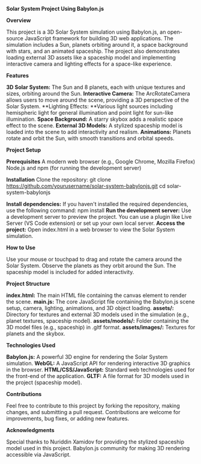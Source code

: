 **Solar System Project Using Babylon.js**

**Overview**

This project is a 3D Solar System simulation using Babylon.js, an open-source JavaScript framework for building 3D web applications. The simulation includes a Sun, planets orbiting around it, a space background with stars, and an animated spaceship. The project also demonstrates loading external 3D assets like a spaceship model and implementing interactive camera and lighting effects for a space-like experience.

**Features**

**3D Solar System:** The Sun and 8 planets, each with unique textures and sizes, orbiting around the Sun.
**Interactive Camera:** The ArcRotateCamera allows users to move around the scene, providing a 3D perspective of the Solar System.
**Lighting Effects: **Various light sources including hemispheric light for general illumination and point light for sun-like illumination.
**Space Background:** A starry skybox adds a realistic space effect to the scene.
**External 3D Models:** A stylized spaceship model is loaded into the scene to add interactivity and realism.
**Animations:** Planets rotate and orbit the Sun, with smooth transitions and orbital speeds.


**Project Setup**

**Prerequisites**
A modern web browser (e.g., Google Chrome, Mozilla Firefox)
Node.js and npm (for running the development server)

**Installation**
Clone the repository:
git clone https://github.com/yourusername/solar-system-babylonjs.git
cd solar-system-babylonjs

**Install dependencies:** If you haven't installed the required dependencies, use the following command:
npm install
**Run the development server:** Use a development server to preview the project. You can use a plugin like Live Server (VS Code extension) or set up your own local server.
**Access the project:** Open index.html in a web browser to view the Solar System simulation.


**How to Use**

Use your mouse or touchpad to drag and rotate the camera around the Solar System.
Observe the planets as they orbit around the Sun.
The spaceship model is included for added interactivity.


**Project Structure**

**index.html:** The main HTML file containing the canvas element to render the scene.
**main.js:** The core JavaScript file containing the Babylon.js scene setup, camera, lighting, animations, and 3D object loading.
**assets/:** Directory for textures and external 3D models used in the simulation (e.g., planet textures, spaceship model).
**assets/models/:** Folder containing the 3D model files (e.g., spaceship) in .gltf format.
**assets/images/:** Textures for planets and the skybox.


**Technologies Used**

**Babylon.js:** A powerful 3D engine for rendering the Solar System simulation.
**WebGL:** A JavaScript API for rendering interactive 3D graphics in the browser.
**HTML/CSS/JavaScript:** Standard web technologies used for the front-end of the application.
**GLTF:** A file format for 3D models used in the project (spaceship model).


**Contributions**

Feel free to contribute to this project by forking the repository, making changes, and submitting a pull request. Contributions are welcome for improvements, bug fixes, or adding new features.


**Acknowledgments**

Special thanks to Nuriddin Xamidov for providing the stylized spaceship model used in this project.
Babylon.js community for making 3D rendering accessible via JavaScript.
